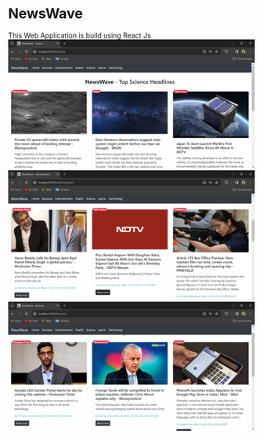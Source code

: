 # NewsWave
This Web Application is build using React Js
![Screenshot 1](./Preview/Screenshot1.png)
![Screenshot 2](./Preview/Screenshot2.png)
![Screenshot 3](./Preview/Screenshot3.png)
